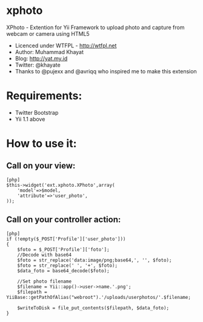 xphoto
======

XPhoto - Extention for Yii Framework to upload photo and capture from webcam or camera using HTML5

* Licenced under WTFPL - http://wtfpl.net
* Author: Muhammad Khayat
* Blog: http://yat.my.id
* Twitter: @khayate
* Thanks to @pujexx and @avriqq who inspired me to make this extension

Requirements:
============

- Twitter Bootstrap
- Yii 1.1 above

How to use it:
================
Call on your view:
------------------

~~~
[php]
$this->widget('ext.xphoto.XPhoto',array(
 	'model'=>$model,
 	'attribute'=>'user_photo',
));
~~~

Call on your controller action:
-------------------------------

~~~
[php]
if (!empty($_POST['Profile']['user_photo']))
{
    $foto = $_POST['Profile']['foto'];
    //Decode with base64
    $foto = str_replace('data:image/png;base64,', '', $foto);
    $foto = str_replace(' ', '+', $foto);
    $data_foto = base64_decode($foto);
    
    //Set photo filename
    $filename = Yii::app()->user->name.'.png';
    $filepath = YiiBase::getPathOfAlias("webroot").'/uploads/userphotos/'.$filename;

    $writeToDisk = file_put_contents($filepath, $data_foto);                        
}
~~~

